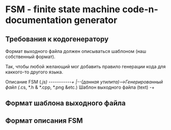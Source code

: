 # FSM - finite state machine code-n-documentation generator

## Требования к кодогенератору

Формат выходного файла должен описываться шаблоном (наш собственный формат).

Так, чтобы любой желающий мог добавить правило генерации кода для каккого-то другого языка.

Описание FSM (*.js) -----------+
                               |--(данная утилита)-->Генерированный файл (*.cs, *.h & *.cpp, *.png &etc.)
Шаблон выходного файла (text) -+

## Формат шаблона выходного файла

## Формат описания FSM
